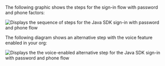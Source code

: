 The following graphic shows the steps for the sign-in flow with password and phone factors:

<div class="common-image-format">

![Displays the sequence of steps for the Java SDK sign-in with password and phone flow](/img/oie-embedded-sdk/oie-embedded-sdk-use-case-sign-in-pwd-phone-seq-1-java.png)

</div>

The following diagram shows an alternative step with the voice feature enabled in your org:

<div class="common-image-format">

![Displays the the voice-enabled alternative step for the Java SDK sign-in with password and phone flow](/img/oie-embedded-sdk/oie-embedded-sdk-use-case-sign-in-pwd-phone-seq-2-java.png)

</div>
